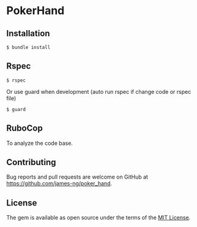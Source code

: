 # PokerHand

## Installation

    $ bundle install

## Rspec

    $ rspec

Or use guard when development (auto run rspec if change code or rspec file)

    $ guard

## RuboCop

To analyze the code base.

## Contributing

Bug reports and pull requests are welcome on GitHub at https://github.com/james-ng/poker_hand.


## License

The gem is available as open source under the terms of the [MIT License](http://opensource.org/licenses/MIT).
